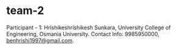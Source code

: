 # team-2
Participant - 1: 
Hrishikeshrishikesh Sunkara, University College of Engineering, Osmania University.
Contact Info: 9985950000, benhrishi1997@gmail.com.
